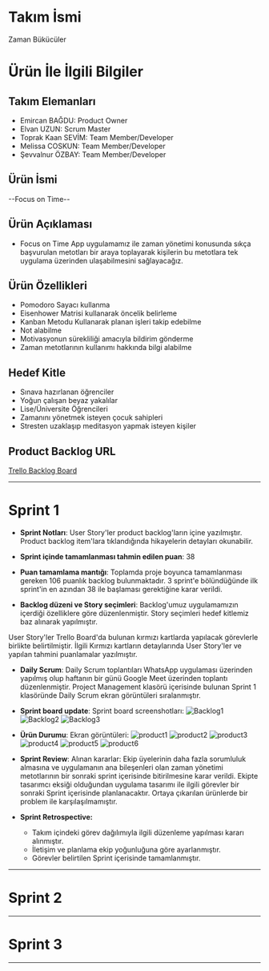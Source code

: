 
# **Takım İsmi**

Zaman Bükücüler

# Ürün İle İlgili Bilgiler

## Takım Elemanları

- Emircan BAĞDU: Product Owner
- Elvan UZUN: Scrum Master
- Toprak Kaan SEVİM: Team Member/Developer
- Melissa COSKUN: Team Member/Developer
- Şevvalnur ÖZBAY: Team Member/Developer

## Ürün İsmi

--Focus on Time--

## Ürün Açıklaması

- Focus on Time App uygulamamız ile zaman yönetimi konusunda sıkça başvurulan metotları bir araya toplayarak  kişilerin bu metotlara tek uygulama üzerinden ulaşabilmesini sağlayacağız.

## Ürün Özellikleri

- Pomodoro Sayacı kullanma
- Eisenhower Matrisi kullanarak öncelik belirleme
- Kanban Metodu Kullanarak planan işleri takip edebilme
- Not alabilme
- Motivasyonun sürekliliği amacıyla bildirim gönderme
- Zaman metotlarının kullanımı hakkında bilgi alabilme


## Hedef Kitle

- Sınava hazırlanan öğrenciler
- Yoğun çalışan beyaz yakalılar
- Lise/Üniversite Öğrencileri
- Zamanını yönetmek isteyen çocuk sahipleri
- Stresten uzaklaşıp meditasyon yapmak isteyen kişiler


## Product Backlog URL

[Trello Backlog Board](https://trello.com/b/uCOAJHf5/backlog)

---

# Sprint 1

- **Sprint Notları**: User Story'ler product backlog'ların içine yazılmıştır. Product backlog item'lara tıklandığında hikayelerin detayları okunabilir.

- **Sprint içinde tamamlanması tahmin edilen puan**: 38

- **Puan tamamlama mantığı**: Toplamda proje boyunca tamamlanması gereken 106 puanlık backlog bulunmaktadır. 3 sprint'e bölündüğünde ilk sprint'in en azından 38 ile başlaması gerektiğine karar verildi.

- **Backlog düzeni ve Story seçimleri**: Backlog'umuz uygulamamızın içerdiği özelliklere göre düzenlenmiştir. Story seçimleri hedef kitlemiz baz alınarak yapılmıştır.

User Story'ler Trello Board'da bulunan kırmızı kartlarda yapılacak görevlerle birlikte belirtilmiştir. İlgili Kırmızı kartların detaylarında User Story'ler ve yapılan tahmini puanlamalar yazılmıştır.

- **Daily Scrum**: Daily Scrum toplantıları WhatsApp uygulaması üzerinden yapılmış olup haftanın bir günü Google Meet üzerinden toplantı düzenlenmiştir. Project Management klasörü içerisinde bulunan Sprint 1 klasöründe Daily Scrum ekran görüntüleri sıralanmıştır.

- **Sprint board update**: Sprint board screenshotları: 
![Backlog1](https://user-images.githubusercontent.com/94361819/167292087-29ce604c-8624-4f09-b88f-dc88eee10dc5.png)
![Backlog2](https://user-images.githubusercontent.com/94361819/167292090-a10fd284-f4f9-4d2f-9cd7-519543d9fed1.png)
![Backlog3](https://user-images.githubusercontent.com/94361819/167292084-effa3acb-19bc-43cb-b9e1-8d5884478ba1.png)


- **Ürün Durumu**: Ekran görüntüleri:
![product1](https://user-images.githubusercontent.com/94361819/167312439-ebb6d96d-acc8-4c3f-9fc6-ee92b4c168fa.jpeg)
![product2](https://user-images.githubusercontent.com/94361819/167312438-94a33782-44db-40a2-ae39-26faf1ab41ac.jpeg)
![product3](https://user-images.githubusercontent.com/94361819/167292268-03a742c1-33f5-49a3-ab6d-f59e9dc97256.jpeg)
![product4](https://user-images.githubusercontent.com/94361819/167292269-5e079ba4-7ab7-4797-af6d-4a80192f9141.jpeg)
![product5](https://user-images.githubusercontent.com/94361819/167292270-cf31fb21-bfb0-4dc4-be32-aa1891a2a930.jpeg)
![product6](https://user-images.githubusercontent.com/94361819/167292271-f37949fe-a056-4a3c-bbe9-ec00e61c7738.png)
- **Sprint Review**: 
Alınan kararlar: Ekip üyelerinin daha fazla sorumluluk almasına ve uygulamanın ana bileşenleri olan zaman yönetimi metotlarının bir sonraki sprint içerisinde bitirilmesine karar verildi. Ekipte tasarımcı eksiği olduğundan uygulama tasarımı ile ilgili  görevler bir sonraki Sprint içerisinde planlanacaktır. Ortaya çıkarılan ürünlerde bir problem ile karşılaşılmamıştır. 
- **Sprint Retrospective:**
  - Takım içindeki görev dağılımıyla ilgili düzenleme yapılması kararı alınmıştır.
  - İletişim ve planlama ekip yoğunluğuna göre ayarlanmıştır.
  - Görevler belirtilen Sprint içerisinde tamamlanmıştır.
  
 



---

# Sprint 2


---

# Sprint 3

---
